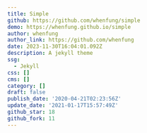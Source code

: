```yaml
---
title: Simple
github: https://github.com/whenfung/simple
demo: https://whenfung.github.io/simple
author: whenfung
author_link: https://github.com/whenfung
date: 2023-11-30T16:04:01.092Z
description: A jekyll theme
ssg:
  - Jekyll
css: []
cms: []
category: []
draft: false
publish_date: '2020-04-21T02:23:56Z'
update_date: '2021-01-17T15:57:49Z'
github_star: 18
github_fork: 11
---
```

